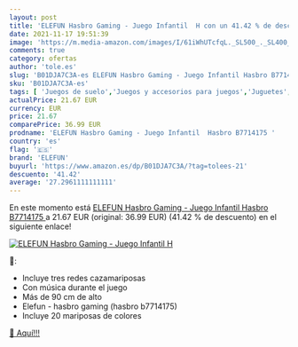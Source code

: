 ```yaml
---
layout: post
title: 'ELEFUN Hasbro Gaming - Juego Infantil  H con un 41.42 % de descuento'
date: 2021-11-17 19:51:39
image: 'https://m.media-amazon.com/images/I/61iWhUTcfqL._SL500_._SL400_.jpg'
comments: true
category: ofertas
author: 'tole.es'
slug: 'B01DJA7C3A-es ELEFUN Hasbro Gaming - Juego Infantil Hasbro B7714175'
sku: 'B01DJA7C3A-es'
tags: [ 'Juegos de suelo','Juegos y accesorios para juegos','Juguetes','Juguetes y juegos','elefun','hasbro', ]
actualPrice: 21.67 EUR
currency: EUR
price: 21.67
comparePrice: 36.99 EUR
prodname: 'ELEFUN Hasbro Gaming - Juego Infantil  Hasbro B7714175 '
country: 'es'
flag: '🇪🇸'
brand: 'ELEFUN'
buyurl: 'https://www.amazon.es/dp/B01DJA7C3A/?tag=tolees-21'
descuento: '41.42'
average: '27.2961111111111'
---
```


En este momento está [ELEFUN Hasbro Gaming - Juego Infantil  Hasbro B7714175 ](https://www.amazon.es/dp/B01DJA7C3A/?tag=tolees-21) a 21.67 EUR (original: 36.99 EUR) (41.42 %  de descuento) en el siguiente enlace!

[![ELEFUN Hasbro Gaming - Juego Infantil  H](https://m.media-amazon.com/images/I/61iWhUTcfqL._SL500_._SL400_.jpg)](https://www.amazon.es/dp/B01DJA7C3A/?tag=tolees-21)

🔎:

- Incluye tres redes cazamariposas
- Con música durante el juego
- Más de 90 cm de alto
- Elefun - hasbro gaming (hasbro b7714175)
- Incluye 20 mariposas de colores

[🛒 Aquí!!!](https://www.amazon.es/dp/B01DJA7C3A/?tag=tolees-21)
